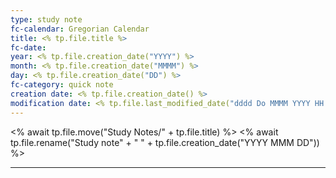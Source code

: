```yaml
---
type: study note
fc-calendar: Gregorian Calendar
title: <% tp.file.title %> 
fc-date: 
year: <% tp.file.creation_date("YYYY") %>
month: <% tp.file.creation_date("MMMM") %>
day: <% tp.file.creation_date("DD") %>
fc-category: quick note
creation date: <% tp.file.creation_date() %>
modification date: <% tp.file.last_modified_date("dddd Do MMMM YYYY HH:mm:ss") %>
---
```

<% await tp.file.move("Study Notes/" + tp.file.title) %>
<% await tp.file.rename("Study note" + " "  + tp.file.creation_date("YYYY MMM DD")) %>
_____





